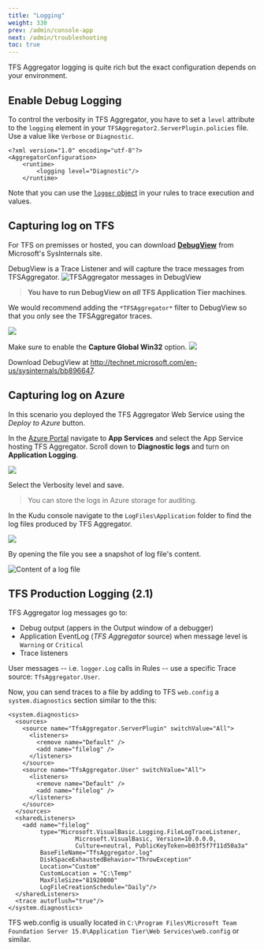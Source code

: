 ```yaml
---
title: "Logging"
weight: 330
prev: /admin/console-app
next: /admin/troubleshooting
toc: true
---
```


TFS Aggregator logging is quite rich but the exact configuration depends on your environment.

## Enable Debug Logging

To control the verbosity in TFS Aggregator, you have to set a `level` attribute to the `logging` element in your `TFSAggregator2.ServerPlugin.policies` file.
Use a value like `Verbose` or `Diagnostic`.

```
<?xml version="1.0" encoding="utf-8"?>
<AggregatorConfiguration>
    <runtime>
        <logging level="Diagnostic"/>
    </runtime>
```

Note that you can use the [`logger` object](/using/objects-reference/logger-object/) in your rules to trace execution and  values.


## Capturing log on TFS

For TFS on premisses or hosted, you can download [**DebugView**](https://technet.microsoft.com/en-us/sysinternals/debugview.aspx) from Microsoft's SysInternals site.

DebugView is a Trace Listener and will capture the trace messages from TFSAggregator.
![TFSAggregator messages in DebugView](./messages-in-dbgview.png)

> **You have to run DebugView on _all_ TFS Application Tier machines**.

We would recommend adding the `*TFSAggregator*` filter to DebugView so that you only see the TFSAggregator traces.

![](./dbg-view-filter.png)

Make sure to enable the **Capture Global Win32** option.
![](./dbg-view-capture.png)

Download DebugView at <http://technet.microsoft.com/en-us/sysinternals/bb896647>.


## Capturing log on Azure

In this scenario you deployed the TFS Aggregator Web Service using the _Deploy to Azure_ button.

In the [Azure Portal](https://portal.azure.com/) navigate to **App Services** and select the App Service hosting TFS Aggregator. Scroll down to **Diagnostic logs** and turn on **Application Logging**.

![](./3-log1.png)

Select the Verbosity level and save.

> You can store the logs in Azure storage for auditing.

In the Kudu console navigate to the `LogFiles\Application` folder to find the log files produced by TFS Aggregator.

![](./3-log2.png)

By opening the file you see a snapshot of log file's content.

![Content of a log file](./3-log3.png)


## TFS Production Logging (2.1)

TFS Aggregator log messages go to:

- Debug output (appers in the Output window of a debugger)
- Application EventLog (_TFS Aggregator_ source) when message level is `Warning` or `Critical`
- Trace listeners

User messages -- i.e. `logger.Log` calls in Rules -- use a specific Trace source: `TfsAggregator.User`.

Now, you can send traces to a file by adding to TFS `web.config` a `system.diagnostics` section similar to the this:

```
<system.diagnostics>
  <sources>
    <source name="TfsAggregator.ServerPlugin" switchValue="All">
      <listeners>
        <remove name="Default" />
        <add name="filelog" />
      </listeners>
    </source>
    <source name="TfsAggregator.User" switchValue="All">
      <listeners>
        <remove name="Default" />
        <add name="filelog" />
      </listeners>
    </source>
  </sources>
  <sharedListeners>
    <add name="filelog"
         type="Microsoft.VisualBasic.Logging.FileLogTraceListener, 
                   Microsoft.VisualBasic, Version=10.0.0.0, 
                   Culture=neutral, PublicKeyToken=b03f5f7f11d50a3a"
         BaseFileName="TfsAggregator.log"
         DiskSpaceExhaustedBehavior="ThrowException"
         Location="Custom"
         CustomLocation = "C:\Temp"
         MaxFileSize="81920000"
         LogFileCreationSchedule="Daily"/>
  </sharedListeners>
  <trace autoflush="true"/>
</system.diagnostics>
```

TFS web.config is usually located in `C:\Program Files\Microsoft Team Foundation Server 15.0\Application Tier\Web Services\web.config` or similar.


